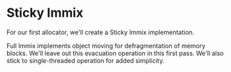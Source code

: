 # Sticky Immix

For our first allocator, we'll create a Sticky Immix implementation.

Full Immix implements object moving for defragmentation of memory blocks.
We'll leave out this evacuation operation in this first pass.
We'll also stick to single-threaded operation for added simplicity.
